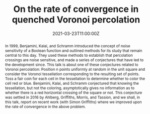 ---
reading_time: false
show_date: false
share: false
title: On the rate of convergence in quenched Voronoi percolation


event: Percolation Today - ETH
event_url: https://percolation.ethz.ch/zoom-talks/d-ahlberg-and-d-de-la-riva-on-the-rate-of-convergence-in-quenched-voronoi-percolation/

location: Online

summary: We discuss some results concerning the rate of convergence of crossings for quenched Voronoi percolation.
abstract:  'In 1999, Benjamini, Kalai, and Schramm introduced the concept of noise sensitivity of a Boolean function and outlined methods for its study that remain central to this day. They used these methods to establish that percolation crossings are noise sensitive, and made a series of conjectures that have led to the development since. This talk is about one of these conjectures related to Voronoi percolation: Position n points uniformly at random in the unit square and consider the Voronoi tessellation corresponding to the resulting set of points. Toss a fair coin for each cell in the tessellation to determine whether to color the cell red or blue. Benjamini, Kalai, and Schramm conjectured that knowing the tessellation, but not the coloring, asymptotically gives no information as to whether there is a red horizontal crossing of the square or not. This conjecture was settled in 2016 by Ahlberg, Griffiths, Morris, and Tassion, and we shall, in this talk, report on recent work (with Simon Griffiths) where we improved upon the rate of convergence in the above problem.'

# Talk start and end times.
#   End time can optionally be hidden by prefixing the line with `#`.
date: '2021-03-23T11:00:00Z'
date_end: '2021-03-23T12:00:00Z'
all_day: false


authors:
  - admin
  - Daniel Ahlberg

tags: []

# Is this a featured talk? (true/false)
featured: true
---